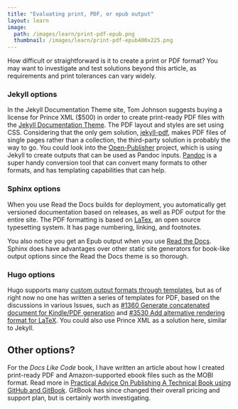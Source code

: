 ```yaml
---
title: "Evaluating print, PDF, or epub output"
layout: learn
image:
  path: /images/learn/print-pdf-epub.png
  thumbnail: /images/learn/print-pdf-epub400x225.png
---
```


How difficult or straightforward is it to create a print or PDF format? You may want to investigate and test solutions beyond this article, as requirements and print tolerances can vary widely.

### Jekyll options

In the Jekyll Documentation Theme site, Tom Johnson suggests buying a license for Prince XML ($500) in order to create print-ready PDF files with the [Jekyll Documentation Theme](https://idratherbewriting.com/documentation-theme-jekyll/). The PDF layout and styles are set using CSS. Considering that the only gem solution, [jekyll-pdf](https://github.com/abeMedia/jekyll-pdf), makes PDF files of single pages rather than a collection, the third-party solution is probably the way to go. You could look into the [Open-Publisher](https://github.com/chrisanthropic/Open-Publisher) project, which is using Jekyll to create outputs that can be used as Pandoc inputs. [Pandoc](http://pandoc.org/) is a super handy conversion tool that can convert many formats to other formats, and has templating capabilities that can help.

### Sphinx options

When you use Read the Docs builds for deployment, you automatically get versioned documentation based on releases, as well as PDF output for the entire site. The PDF formatting is based on [LaTex](https://www.latex-project.org/), an open source typesetting system. It has page numbering, linking, and footnotes.

You also notice you get an Epub output when you use [Read the Docs](https://readthedocs.org/). Sphinx does have advantages over other static site generators for book-like output options since the Read the Docs theme is so thorough.

### Hugo options

Hugo supports many [custom output formats through templates](https://gohugo.io/templates/output-formats/), but as of right now no one has written a series of templates for PDF, based on the discussions in various Issues, such as [#1360 Generate concatenated document for Kindle/PDF generation](https://github.com/gohugoio/hugo/issues/1360) and [#3530 Add alternative rendering format for LaTeX](https://github.com/gohugoio/hugo/issues/3530). You could also use Prince XML as a solution here, similar to Jekyll.

## Other options?

For the _Docs Like Code_ book, I have written an article about how I created print-ready PDF and Amazon-supported ebook files such as the MOBI format. Read more in [Practical Advice On Publishing A Technical Book using GitHub and GitBook](https://www.docslikecode.com/articles/practical-advice/). GitBook has since changed their overall pricing and support plan, but is certainly worth investigating.
